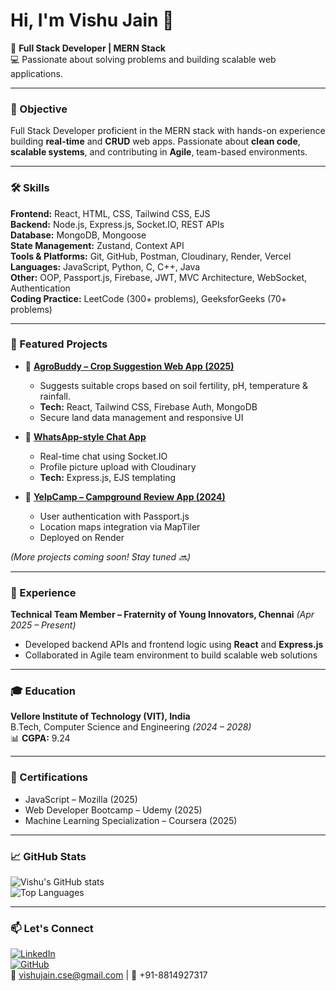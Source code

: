 # Hi, I'm Vishu Jain 👋

🚀 **Full Stack Developer | MERN Stack**  
💻 Passionate about solving problems and building scalable web applications.

---

### 🎯 Objective
Full Stack Developer proficient in the MERN stack with hands-on experience building **real-time** and **CRUD** web apps. Passionate about **clean code**, **scalable systems**, and contributing in **Agile**, team-based environments.

---

### 🛠️ Skills

**Frontend:** React, HTML, CSS, Tailwind CSS, EJS  
**Backend:** Node.js, Express.js, Socket.IO, REST APIs  
**Database:** MongoDB, Mongoose  
**State Management:** Zustand, Context API  
**Tools & Platforms:** Git, GitHub, Postman, Cloudinary, Render, Vercel  
**Languages:** JavaScript, Python, C, C++, Java  
**Other:** OOP, Passport.js, Firebase, JWT, MVC Architecture, WebSocket, Authentication  
**Coding Practice:** LeetCode (300+ problems), GeeksforGeeks (70+ problems)  

---

### 📌 Featured Projects

- 🔷 **[AgroBuddy – Crop Suggestion Web App (2025)](https://github.com/vishucs50)**  
  - Suggests suitable crops based on soil fertility, pH, temperature & rainfall.  
  - **Tech:** React, Tailwind CSS, Firebase Auth, MongoDB  
  - Secure land data management and responsive UI  

- 🔷 **[WhatsApp-style Chat App](https://github.com/vishucs50/ChatApp)**  
  - Real-time chat using Socket.IO  
  - Profile picture upload with Cloudinary  
  - **Tech:** Express.js, EJS templating  

- 🔷 **[YelpCamp – Campground Review App (2024)](https://github.com/vishucs50/yelpcamp)**  
  - User authentication with Passport.js  
  - Location maps integration via MapTiler  
  - Deployed on Render  

*(More projects coming soon! Stay tuned 🔜)*

---

### 💼 Experience
**Technical Team Member – Fraternity of Young Innovators, Chennai** *(Apr 2025 – Present)*  
- Developed backend APIs and frontend logic using **React** and **Express.js**  
- Collaborated in Agile team environment to build scalable web solutions  

---

### 🎓 Education
**Vellore Institute of Technology (VIT), India**  
B.Tech, Computer Science and Engineering *(2024 – 2028)*  
📊 **CGPA:** 9.24  

---

### 📜 Certifications
- JavaScript – Mozilla (2025)  
- Web Developer Bootcamp – Udemy (2025)  
- Machine Learning Specialization – Coursera (2025)  

---

### 📈 GitHub Stats
![Vishu's GitHub stats](https://github-readme-stats.vercel.app/api?username=vishucs50&show_icons=true&theme=radical)  
![Top Languages](https://github-readme-stats.vercel.app/api/top-langs/?username=vishucs50&layout=compact&theme=radical)

---

### 📫 Let's Connect
[![LinkedIn](https://img.shields.io/badge/-LinkedIn-blue?style=flat&logo=linkedin&logoColor=white)](https://linkedin.com/in/vishu-jain)  
[![GitHub](https://img.shields.io/badge/-GitHub-black?style=flat&logo=github&logoColor=white)](https://github.com/vishucs50)  
📧 vishujain.cse@gmail.com | 📱 +91-8814927317
